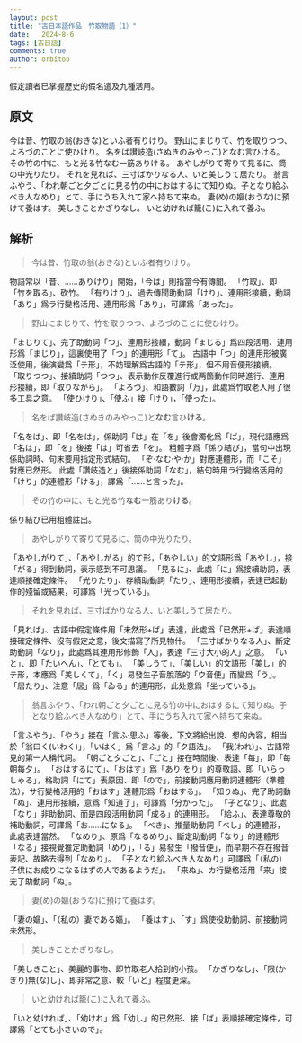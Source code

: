 ```yaml
---
layout: post
title: "古日本語作品　竹取物語（1）"
date:   2024-8-6
tags: [古日語]
comments: true
author: orbitoo
---
```


假定讀者已掌握歷史的假名遣及九種活用。

## 原文

今は昔、竹取の翁(おきな)といふ者有りけり。
野山にまじりて、竹を取りつつ、よろづのことに使ひけり。
名をば讃岐造(さぬきのみやっこ)となむ言ひける。
その竹の中に、もと光る竹なむ一筋ありける。
あやしがりて寄りて見るに、筒の中光りたり。
それを見れば、三寸ばかりなる人、いと美しうて居たり。
翁言ふやう、「われ朝ごと夕ごとに見る竹の中におはするにて知りぬ。子となり給ふべき人なめり」とて、手にうち入れて家へ持ちて来ぬ。
妻(め)の嫗(おうな)に預けて養はす。
美しきことかぎりなし。
いと幼ければ籠(こ)に入れて養ふ。

## 解析

> 今は昔、竹取の翁(おきな)といふ者有りけり。

物語常以「昔、……ありけり」開始，「今は」則指當今有傳聞。
「竹取」、即「竹を取る」、砍竹。
「有りけり」、過去傳聞助動詞「けり」、連用形接續，動詞「あり」爲ラ行變格活用、連用形爲「あり」，可譯爲「あった」。

> 野山にまじりて、竹を取りつつ、よろづのことに使ひけり。

「まじりて」、完了助動詞「つ」、連用形接續，動詞「まじる」爲四段活用、連用形爲「まじり」，這裏使用了「つ」的連用形「て」。
古語中「つ」的連用形被廣泛使用，後演變爲「テ形」，不妨理解爲古語的「テ形」，但不用音便形接續。
「取りつつ」、接續助詞「つつ」、表示動作反覆進行或两箇動作同時進行、連用形接續，即「取りながら」。
「よろづ」、和語數詞「万」，此處爲竹取老人用了很多工具之意。
「使ひけり」、「使ふ」接「けり」，「使った」。

> 名をば讃岐造(さぬきのみやっこ)と**なむ**言ひ**ける**。

「名をば」、即「名をは」，係助詞「は」在「を」後會濁化爲「ば」，現代語應爲「名は」，即「を」後接「は」可省去「を」。
粗體字爲「係り結び」，當句中出現係助詞時、句末要用指定形式結句。
「ぞ·なむ·や·か」對應連體形，而「こそ」對應已然形。
此處「讚岐造と」後接係助詞「なむ」，結句時用ラ行變格活用的「けり」的連體形「ける」，譯爲「……と言った」。

> その竹の中に、もと光る竹**なむ**一筋あり**ける**。

係り結び已用粗體註出。

> あやしがりて寄りて見るに、筒の中光りたり。

「あやしがりて」、「あやしがる」的て形，「あやしい」的文語形爲「あやし」，接「がる」得到動詞，表示感到不可思議。
「見るに」、此處「に」爲接續助詞，表達順接確定條件。
「光りたり」、存續助動詞「たり」、連用形接續，表達已起動作的殘留或結果，可譯爲「光っている」。

> それを見れば、三寸ばかりなる人、いと美しうて居たり。

「見れば」、古語中假定條件用「未然形+ば」表達，此處爲「已然形+ば」表達順接確定條件、沒有假定之意，後文描寫了所見物什。
「三寸ばかりなる人」、斷定助動詞「なり」，此處爲其連用形修飾「人」，表達「三寸大小的人」之意。
「いと」、即「たいへん」、「とても」。
「美しうて」、「美しい」的文語形「美し」的テ形，本應爲「美しくて」，「く」易發生子音脫落的「ウ音便」而變爲「う」。
「居たり」、注意「居」爲「ゐる」的連用形，此处意爲「坐っている」。

> 翁言ふやう、「われ朝ごと夕ごとに見る竹の中におはするにて知りぬ。子となり給ふべき人なめり」とて、手にうち入れて家へ持ちて来ぬ。

「言ふやう」、「やう」接在「言ふ·思ふ」等後，下文將給出說、想的內容，相当於「翁曰く(いわく)」，「いはく」爲「言ふ」的「ク語法」。
「我(われ)」、古語常見的第一人稱代詞。
「朝ごと夕ごと」、「ごと」接在時間後、表達「每」，即「每朝每夕」。
「おはするにて」、「おはす」爲「あり·をり」的尊敬語、即「いらっしゃる」，格助詞「にて」表原因、即「ので」，前接動詞應用動詞連體形（準體法），サ行變格活用的「おはす」連體形爲「おはする」。
「知りぬ」、完了助詞動「ぬ」、連用形接續，意爲「知道了」，可譯爲「分かった」。
「子となり」、此處「なり」非助動詞、而是四段活用動詞「成る」的連用形。
「給ふ」、表達尊敬的補助動詞，可譯爲「お……になる」。
「べき」、推量助動詞「べし」的連體形，此處表達當然。
「なめり」、原爲「なるめり」、斷定助動詞「なり」的連體形「なる」接視覺推定助動詞「めり」，「る」易發生「撥音便」，而早期不存在撥音表記、故略去得到「なめり」。
「子となり給ふべき人なめり」可譯爲「（私の）子供にお成りになるはずの人であるようだ」。
「来ぬ」、カ行變格活用「来」接完了助動詞「ぬ」。

> 妻(め)の嫗(おうな)に預けて養はす。

「妻の嫗」、「（私の）妻である嫗」。
「養はす」、「す」爲使役助動詞、前接動詞未然形。

> 美しきことかぎりなし。

「美しきこと」、美麗的事物、即竹取老人拾到的小孩。
「かぎりなし」、「限(かぎり)無(な)し」、即非常之意、較「いと」程度更深。

> いと幼ければ籠(こ)に入れて養ふ。

「いと幼ければ」、「幼けれ」爲「幼し」的已然形、接「ば」表順接確定條件，可譯爲「とても小さいので」。
